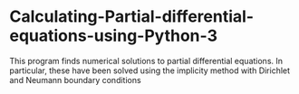 # Calculating-Partial-differential-equations-using-Python-3
This program finds numerical solutions to partial differential equations. In particular, these have been solved using the implicity method with Dirichlet and Neumann boundary conditions
